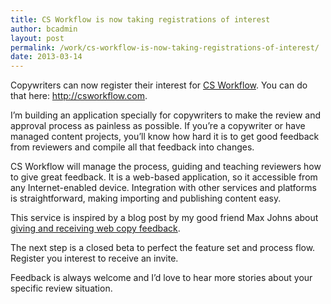 ```yaml
---
title: CS Workflow is now taking registrations of interest
author: bcadmin
layout: post
permalink: /work/cs-workflow-is-now-taking-registrations-of-interest/
date: 2013-03-14
---
```

Copywriters can now register their interest for <a href="http://csworkflow.com" target="_blank">CS Workflow</a>. You can do that here: <a href="http://csworkflow.com" target="_blank">http://csworkflow.com</a>.

I&#8217;m building an application specially for copywriters to make the review and approval process as painless as possible. If you&#8217;re a copywriter or have managed content projects, you&#8217;ll know how hard it is to get good feedback from reviewers and compile all that feedback into changes.

CS Workflow will manage the process, guiding and teaching reviewers how to give great feedback. It is a web-based application, so it accessible from any Internet-enabled device. Integration with other services and platforms is straightforward, making importing and publishing content easy.

This service is inspired by a blog post by my good friend Max Johns about <a href="http://contentistheweb.com/giving-and-receiving-expert-feedback-on-web-copy" target="_blank">giving and receiving web copy feedback</a>.

The next step is a closed beta to perfect the feature set and process flow. Register you interest to receive an invite.

Feedback is always welcome and I&#8217;d love to hear more stories about your specific review situation.